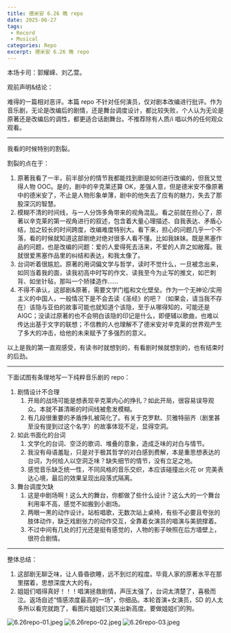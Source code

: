 ```yaml
---
title: 德米安 6.26 晚 repo
date: 2025-06-27
tags: 
 - Record
 - Musical
categories: Repo
excerpt: 德米安 6.26 晚 repo
---
```



本场卡司：郭耀嵘、刘乙萱。

观前声明&结论：

难得的一篇相对恶评。本篇 repo 不针对任何演员，仅对剧本改编进行批评。作为音乐剧，无论是改编后的剧情，还是舞台调度设计，都比较失败，个人认为无论是原著还是改编后的调性，都更适合话剧舞台。不推荐除有人质/i 唱以外的任何观众观看。

---

我看的时候特别的割裂。

割裂的点在于：

1. 原著我看了一半，前半部分的情节我都能找到剧是如何进行改编的，但我又觉得人物 OOC。是的，剧中的辛克莱还算 OK，差强人意，但是德米安不像原著中的德米安了，不止是人物形象单薄，剧中的他失去了应有的魅力，失去了那股深沉的智慧。
2. 模糊不清的时间线，与一人分饰多角带来的视角混乱。看之前就在担心了，原著以辛克莱的第一视角进行的叙述，包含着大量心理描述、自我表达、矛盾心结，加之较长的时间跨度，改编难度特别大。看下来，担心的问题几乎一个不落，看的时候就知道这部剧绝对绝对很多人看不懂。比如我妹妹。既是黑塞作品的问题，也是改编的问题：爱的人爱得死去活来，不爱的人弃之如敝履。我就很爱黑塞作品里的纠结和表达，和我太像了。
3. 台词听着很尴尬。原著的用词偏文学与哲学，读时不觉什么，一旦被念出来，如同当着我的面，读我初高中时写的作文、读我至今为止写的推文，如芒刺背、如坐针毡，那叫一个矫揉造作……
4. 不得不承认，这部剧&原著，需要文学门槛和文化壁垒。作为一个无神论/实用主义的中国人，一般情况下是不会去读《圣经》的吧？（如果会，请当我不存在）该隐与亚伯的故事可能也就知道个该隐，至于从哪得知的，可能还是 AIGC；没读过原著的也不会明白该隐的印记是什么，即便辅以歌曲，也难以传达出基于文字的联想；不信教的人也理解不了德米安对辛克莱的世界观产生了多大的冲击，给他的未来赋予了多强烈的意义。

以上是我的第一直观感受，有读书时就想到的，有看剧时候就想到的，也有结束时的后劲。

---

下面试图有条理地写一下纯粹音乐剧的 repo：

1. 剧情设计不合理
	1. 开局的战场可能是想表现辛克莱内心的挣扎？如此开局，很容易误导观众。本就不甚清晰的时间线被愈发模糊。
	2. 有几段很重要的矛盾挣扎被简化了。有关于克罗默、贝雅特丽齐（剧里甚至没有提到过这个名字）的故事体现不足，显得空洞。
2. 如此书面化的台词
	1. 文学化的台词、空泛的歌词、堆叠的意象，造成乏味的对白与情节。
	2. 我没有母语羞耻，只是对于极其哲学的对白感到费解，本是重思想表达的台词，为何给人以空洞乏味？缺失细节的情节，没有立足之地。
	3. 感觉音乐缺乏统一性，不同风格的音乐交织，本应该碰撞出火花 or 完美表达心境，最后的效果呈现出段落式隔离。
3. 舞台调度欠缺
	1. 这是中剧场啊！这么大的舞台，你都做了些什么设计？这么大的一个舞台利用率不高，感觉不如搬到小剧场。
	2. 两眼一黑的动作设计。站桩唱歌，无数次站上桌椅，有些不必要且夸张的肢体动作，缺乏戏剧张力的动作交互，全靠着女演员的唱演与美貌撑着。
	3. 不过中间有几处的打光还是挺有感觉的，人物的影子映照在后方墙壁上，很符合剧情。

---

整体总结：

1. 这部剧无聊乏味，让人昏昏欲睡，远不到烂的程度。毕竟人家的原著水平在那里摆着，思想深度大大的有。
2. 姐姐们唱得真好！！！唱演拯救剧情，声压太强了，台词太清楚了，喜极而泣。返场自述“情感浓度最高的一场”，你细品。本轮首演+女演员，SD 的人太多所以看完就跑了，看图片姐姐们又美出新高度。要做姐姐们的狗。

![6.26repo-01.jpeg](/images/6.26repo-01.jpeg)
![6.26repo-02.jpeg](/images/6.26repo-02.jpeg)
![6.26repo-03.jpeg](/images/6.26repo-03.jpeg)
